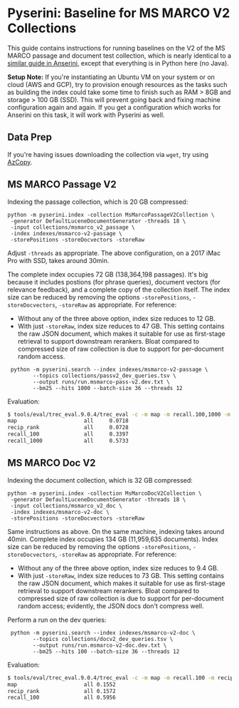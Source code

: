# Pyserini: Baseline for MS MARCO V2 Collections

This guide contains instructions for running baselines on the V2 of the MS MARCO passage and document test collection, 
which is nearly identical to a [similar guide in Anserini](https://github.com/castorini/anserini/blob/master/docs/experiments-msmarco-v2.md), except that everything is in Python here (no Java).
<!-- Note that there is a separate guide for the [MS MARCO *passage* ranking task](experiments-msmarco-passage.md). -->

**Setup Note:** If you're instantiating an Ubuntu VM on your system or on cloud (AWS and GCP), try to provision enough resources as the tasks such as building the index could take some time to finish such as RAM > 8GB and storage > 100 GB (SSD). This will prevent going back and fixing machine configuration again and again. If you get a configuration which works for Anserini on this task, it will work with Pyserini as well.


## Data Prep
<!-- # Anserini: Guide to Working with the MS MARCO V2 Collections -->

<!-- This guide presents information for working with V2 of the MS MARCO passage and document test collections. -->

If you're having issues downloading the collection via `wget`, try using [AzCopy](https://docs.microsoft.com/en-us/azure/storage/common/storage-use-azcopy-v10).


## MS MARCO Passage V2
Indexing the passage collection, which is 20 GB compressed:

```
python -m pyserini.index -collection MsMarcoPassageV2Collection \
 -generator DefaultLuceneDocumentGenerator -threads 18 \
 -input collections/msmarco_v2_passage \
 -index indexes/msmarco-v2-passage \
 -storePositions -storeDocvectors -storeRaw
```

Adjust `-threads` as appropriate.
The above configuration, on a 2017 iMac Pro with SSD, takes around 30min.

The complete index occupies 72 GB (138,364,198 passages).
It's big because it includes postions (for phrase queries), document vectors (for relevance feedback), and a complete copy of the collection itself.
The index size can be reduced by removing the options `-storePositions`, `-storeDocvectors`, `-storeRaw` as appropriate.
For reference:

+ Without any of the three above option, index size reduces to 12 GB.
+ With just `-storeRaw`, index size reduces to 47 GB. This setting contains the raw JSON document, which makes it suitable for use as first-stage retrieval to support downstream rerankers. Bloat compared to compressed size of raw collection is due to support for per-document random access.


```
 python -m pyserini.search --index indexes/msmarco-v2-passage \
        --topics collections/passv2_dev_queries.tsv \
        --output runs/run.msmarco-pass-v2.dev.txt \
        --bm25 --hits 1000 --batch-size 36 --threads 12
```

Evaluation:

```bash
$ tools/eval/trec_eval.9.0.4/trec_eval -c -m map -m recall.100,1000 -m recip_rank collections/passv2_dev_qrels.uniq.tsv runs/run.msmarco-pass-v2.dev.txt
map                     all     0.0718
recip_rank              all     0.0728
recall_100            	all     0.3397
recall_1000             all     0.5733
```

## MS MARCO Doc V2
Indexing the document collection, which is 32 GB compressed:

```
python -m pyserini.index -collection MsMarcoDocV2Collection \
 -generator DefaultLuceneDocumentGenerator -threads 18 \
 -input collections/msmarco_v2_doc \
 -index indexes/msmarco-v2-doc \
 -storePositions -storeDocvectors -storeRaw
```

Same instructions as above.
On the same machine, indexing takes around 40min.
Complete index occupies 134 GB (11,959,635 documents).
Index size can be reduced by removing the options `-storePositions`, `-storeDocvectors`, `-storeRaw` as appropriate.
For reference:

+ Without any of the three above option, index size reduces to 9.4 GB.
+ With just `-storeRaw`, index size reduces to 73 GB. This setting contains the raw JSON document, which makes it suitable for use as first-stage retrieval to support downstream rerankers. Bloat compared to compressed size of raw collection is due to support for per-document random access; evidently, the JSON docs don't compress well.

Perform a run on the dev queries:

```
 python -m pyserini.search --index indexes/msmarco-v2-doc \
        --topics collections/docv2_dev_queries.tsv \
        --output runs/run.msmarco-v2-doc.dev.txt \
        --bm25 --hits 100 --batch-size 36 --threads 12
```

Evaluation:

```bash
$ tools/eval/trec_eval.9.0.4/trec_eval -c -m map -m recall.100 -m recip_rank collections/docv2_dev_qrels.uniq.tsv runs/run.msmarco-v2-doc.dev.txt
map                   	all	0.1552
recip_rank            	all	0.1572
recall_100            	all	0.5956
```
